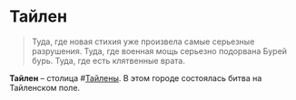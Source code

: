 # Тайлен

> Туда, где новая стихия уже произвела самые серьезные разрушения. Туда, где военная мощь серьезно подорвана Бурей бурь. Туда, где есть клятвенные врата.

**Тайлен** – столица #[Тайлены](locations/thaylenah). В этом городе состоялась битва на Тайленском поле.

